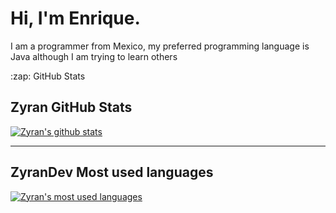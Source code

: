 # Hi, I'm Enrique.

I am a programmer from Mexico, my preferred programming language is Java although I am trying to learn others

  <summary>:zap: GitHub Stats</summary>
  
  ## Zyran GitHub Stats

  <a href="https://github.com/ZyranDev">
    <img align="center" src="https://github-readme-stats.anuraghazra1.vercel.app/api?username=ZyranDev&theme=gotham&locale=en" alt="Zyran's github stats"/>
  </a>
<br>

---

## ZyranDev Most used languages

  <a href="https://github.com/ZyranDev">
    <img align="center" src="https://github-readme-stats.vercel.app/api/top-langs/?username=ZyranDev&layout=compact&theme=gotham&locale=en" alt="Zyran's most used      languages"/>
  </a>
  
